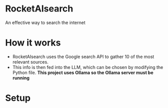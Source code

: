 # RocketAIsearch
An effective way to search the internet
# How it works
* RocketAIsearch uses the Google search API to gather 10 of the most relevant sources.
* This info is then fed into the LLM, which can be chosen by modifying the Python file.
__This project uses Ollama so the Ollama server must be running__
# Setup
